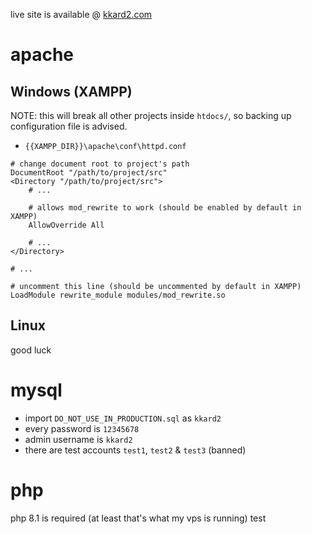 live site is available @ [kkard2.com](https://kkard2.com/)

# apache

## Windows (XAMPP)

NOTE: this will break all other projects inside `htdocs/`, so backing up
      configuration file is advised.

- `{{XAMPP_DIR}}\apache\conf\httpd.conf`

```
# change document root to project's path
DocumentRoot "/path/to/project/src"
<Directory "/path/to/project/src">
    # ...

    # allows mod_rewrite to work (should be enabled by default in XAMPP)
    AllowOverride All

    # ...
</Directory>

# ...

# uncomment this line (should be uncommented by default in XAMPP)
LoadModule rewrite_module modules/mod_rewrite.so
```

## Linux
good luck

# mysql
- import `DO_NOT_USE_IN_PRODUCTION.sql` as `kkard2`
- every password is `12345678`
- admin username is `kkard2`
- there are test accounts `test1`, `test2` & `test3` (banned)

# php
php 8.1 is required (at least that's what my vps is running)
test
